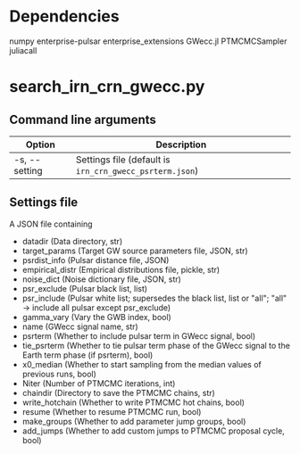 # Dependencies
numpy
enterprise-pulsar
enterprise_extensions
GWecc.jl
PTMCMCSampler
juliacall

# search_irn_crn_gwecc.py

## Command line arguments

| Option         | Description                                             |
|----------------|---------------------------------------------------------|
| -s, --setting  | Settings file (default is `irn_crn_gwecc_psrterm.json`) | 

## Settings file
A JSON file containing
- datadir (Data directory, str)
- target_params (Target GW source parameters file, JSON, str)
- psrdist_info (Pulsar distance file, JSON)
- empirical_distr (Empirical distributions file, pickle, str)
- noise_dict (Noise dictionary file, JSON, str)
- psr_exclude (Pulsar black list, list<str>)
- psr_include (Pulsar white list; supersedes the black list, list<str> or "all"; "all" -> include all pulsar except psr_exclude)
- gamma_vary (Vary the GWB index, bool)
- name (GWecc signal name, str)
- psrterm (Whether to include pulsar term in GWecc signal, bool)
- tie_psrterm (Whether to tie pulsar term phase of the GWecc signal to the Earth term phase (if psrterm), bool)
- x0_median (Whether to start sampling from the median values of previous runs, bool)
- Niter (Number of PTMCMC iterations, int)
- chaindir (Directory to save the PTMCMC chains, str)
- write_hotchain (Whether to write PTMCMC hot chains, bool)
- resume (Whether to resume PTMCMC run, bool)
- make_groups (Whether to add parameter jump groups, bool)
- add_jumps (Whether to add custom jumps to PTMCMC proposal cycle, bool)
  
